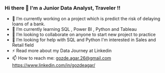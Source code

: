### Hi there 👋  I'm a Junior Data Analyst, Traveler !!

- 🔭 I’m currently working on a project which is predict the risk of delaying loans of a bank.
- 🌱 I’m currently learning SQL , Power BI , Python and Tableau
- 👯 I’m looking to collaborate on anyone to start new project to practice
- 🤔 I’m looking for help with SQL and Python 
     I'm interested in Sales and Retail field
- ⚡ Read more about my Data Journey at Linkedin 
- 📫 How to reach me:
        gozde.agar.26@gmail.com
        https://www.linkedin.com/in/gozdeagar/
<!--
**gozdeagar/gozdeagar** is a ✨ _special_ ✨ repository because its `README.md` (this file) appears on your GitHub profile.

Here are some ideas to get you started:


      

Latest Linkedin Posts


-->
